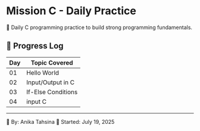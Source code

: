 # Mission C - Daily Practice

🚀 Daily C programming practice to build strong programming fundamentals.

## 📅 Progress Log

| Day | Topic Covered         |
|-----|------------------------|
| 01  | Hello World            |
| 02  | Input/Output in C      |
| 03  | If-Else Conditions     |
| 04  | input C                |




---

📍 By: Anika Tahsina 
🎯 Started: July 19, 2025
